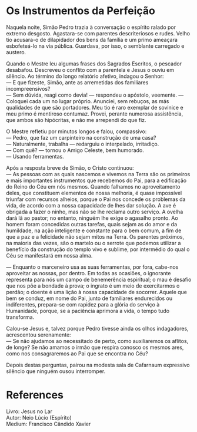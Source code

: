 # Os Instrumentos da Perfeição 

Naquela noite, Simão Pedro trazia à conversação o espírito ralado por extremo desgosto. Agastara-se com parentes descriteriosos e rudes. Velho tio acusara-o de dilapidador dos bens da família e um primo ameaçara esbofeteá-lo na via pública. Guardava, por isso, o semblante carregado e austero.

Quando o Mestre leu algumas frases dos Sagrados Escritos, o pescador desabafou. Descreveu o conflito com a parentela e Jesus o ouviu em silêncio. Ao término do longo relatório afetivo, indagou o Senhor:  
— E que fizeste, Simão, ante as arremetidas dos familiares incompreensivos?  
— Sem dúvida, reagi como devia! — respondeu o apóstolo, veemente. — Coloquei cada um no lugar próprio. Anunciei, sem rebuços, as más qualidades de que são portadores. Meu tio é raro exemplar de sovinice e meu primo é mentiroso contumaz. Provei, perante numerosa assistência, que ambos são hipócritas, e não me arrependi do que fiz.  

O Mestre refletiu por minutos longos e falou, compassivo:  
— Pedro, que faz um carpinteiro na construção de uma casa?  
— Naturalmente, trabalha — redarguiu o interpelado, irritadiço.  
— Com quê? — tornou o Amigo Celeste, bem humorado.  
— Usando ferramentas.  

Após a resposta breve de Simão, o Cristo continuou:  
— As pessoas com as quais nascemos e vivemos na Terra são os primeiros e mais importantes instrumentos que recebemos do Pai, para a edificação do Reino do Céu em nós mesmos. Quando falhamos no aproveitamento deles, que constituem elementos de nossa melhoria, é quase impossível triunfar com recursos alheios, porque o Pai nos concede os problemas da vida, de acordo com a nossa capacidade de lhes dar solução. A ave é obrigada a fazer o ninho, mas não se lhe reclama outro serviço. A ovelha dará lã ao pastor; no entanto, ninguém lhe exige o agasalho pronto. Ao homem foram concedidas outras tarefas, quais sejam as do amor e da humildade, na ação inteligente e constante para o bem comum, a fim de que a paz e a felicidade não sejam mitos na Terra. Os parentes próximos, na maioria das vezes, são o martelo ou o serrote que podemos utilizar a benefício da construção do templo vivo e sublime, por intermédio do qual o Céu se manifestará em nossa alma.  

— Enquanto o marceneiro usa as suas ferramentas, por fora, cabe-nos aproveitar as nossas, por dentro. Em todas as ocasiões, o ignorante representa para nós um campo de benemerência espiritual; o mau é desafio que nos põe a bondade à prova; o ingrato é um meio de exercitarmos o perdão; o doente é uma lição à nossa capacidade de socorrer. Aquele que bem se conduz, em nome do Pai, junto de familiares endurecidos ou indiferentes, prepara-se com rapidez para a glória do serviço à Humanidade, porque, se a paciência aprimora a vida, o tempo tudo transforma.

Calou-se Jesus e, talvez porque Pedro tivesse ainda os olhos indagadores, acrescentou serenamente:  
— Se não ajudamos ao necessitado de perto, como auxiliaremos os aflitos, de longe? Se não amamos o irmão que respira conosco os mesmos ares, como nos consagraremos ao Pai que se encontra no Céu?  

Depois destas perguntas, pairou na modesta sala de Cafarnaum expressivo silêncio que ninguém ousou interromper.

# References
Livro: Jesus no Lar  
Autor: Neio Lúcio (Espírito)  
Medium: Francisco Cândido Xavier  
